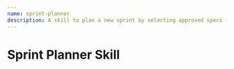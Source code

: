 ```yaml
---
name: sprint-planner
description: A skill to plan a new sprint by selecting approved specs from the project board and creating atomic GitHub Issues for the development team.
---
```


# Sprint Planner Skill
